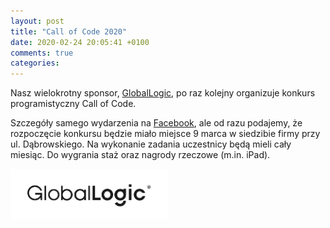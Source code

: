 ```yaml
---
layout: post
title: "Call of Code 2020"
date: 2020-02-24 20:05:41 +0100
comments: true
categories: 
---
```


Nasz wielokrotny sponsor, <a href="https://www.globallogic.com/pl/" target="_blank">GlobalLogic</a>, po raz kolejny organizuje konkurs programistyczny Call of Code.

Szczegóły samego wydarzenia na <a href="https://www.facebook.com/events/131347084859437/" target="_blank">Facebook</a>, ale od razu podajemy, że rozpoczęcie konkursu
będzie miało miejsce 9 marca w siedzibie firmy przy ul. Dąbrowskiego. Na wykonanie zadania uczestnicy będą mieli cały miesiąc. Do wygrania staż oraz nagrody rzeczowe (m.in. iPad).

<img class="center" src="/images/global_logic.jpg" style="width: 50%;">
